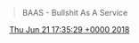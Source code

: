 > BAAS \- Bullshit As A Service

<img src="../../media/tweet.ico" width="12" /> [Thu Jun 21 17:35:29 +0000 2018](https://twitter.com/DromerDenker/status/1009852318177812480)